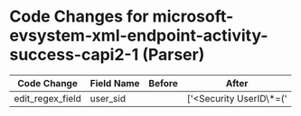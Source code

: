 # Code Changes for microsoft-evsystem-xml-endpoint-activity-success-capi2-1 (Parser)

| Code Change | Field Name | Before | After |
|-------------|------------|--------|-------|
| edit_regex_field | user_sid |  | ['<Security UserID\\*=(\'|")({user_sid}[^\'"]+)(\'|")'] |